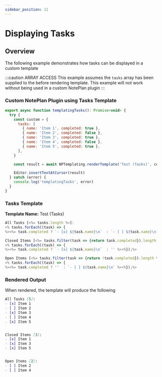 ```yaml
---
sidebar_position: 11
---
```


# Displaying Tasks

## Overview
The following example demonstrates how tasks can be displayed in a custom template

:::caution ARRAY ACCESS
This example assumes the `tasks` array has been supplied to the before rendering template.  This example will not work without being used in a custom NotePlan plugin
:::

### Custom NotePlan Plugin using Tasks Template

```javascript
export async function templatingTasks(): Promise<void> {
  try {
    const custom = {
      tasks: [
        { name: 'Item 1', completed: true },
        { name: 'Item 2', completed: false },
        { name: 'Item 3', completed: true },
        { name: 'Item 4', completed: false },
        { name: 'Item 5', completed: true },
      ],
    }

    const result = await NPTemplating.renderTemplate('Test (Tasks)', custom)

    Editor.insertTextAtCursor(result)
  } catch (error) {
    console.log('templatingTasks', error)
  }
}
```

### Tasks Template
**Template Name:** Test (Tasks)

```javascript
All Tasks [<%= tasks.length %>]:
<% tasks.forEach((task) => {
%><%= task.completed ? `- [x] ${task.name}\n`  : `- [ ] ${task.name}\n` %><%});%>

Closed Items [<%= tasks.filter(task => {return task.completed}).length %>]:
<% tasks.forEach((task) => {
%><%= task.completed ? `- [x] ${task.name}\n`  : '' %><%});%>

Open Items [<%= tasks.filter(task => {return !task.completed}).length %>]:
<% tasks.forEach((task) => {
%><%= task.completed ? ''  : `- [ ] ${task.name}\n` %><%});%>
```

### Rendered Output
When rendered, the template will produce the following

```markdown
All Tasks [5]:
- [x] Item 1
- [ ] Item 2
- [x] Item 3
- [ ] Item 4
- [x] Item 5


Closed Items [3]:
- [x] Item 1
- [x] Item 3
- [x] Item 5


Open Items [2]:
- [ ] Item 2
- [ ] Item 4
```
